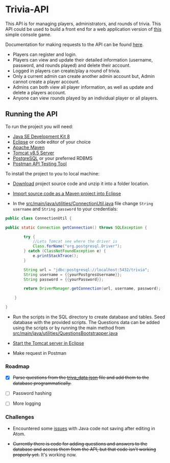 # Trivia-API
This API is for managing players, administrators, and rounds of trivia. This API could be used to build a front end for a web application version of [this](https://github.com/TR-1000/trivia_game) simple console game.

Documentation for making requests to the API can be found [here](https://documenter.getpostman.com/view/8437872/TVmFifEd).


* Players can register and login.
* Players can view and update their detailed information (username, password, and rounds played) and delete their account.
* Logged in players can create/play a round of trivia.
* Only a current admin can create another admin account but, Admin cannot create a player account.
* Admins can both view all player information, as well as update and delete a players account.
* Anyone can view rounds played by an individual player or all players.

## Running the API

To run the project you will need:
* [Java SE Development Kit 8](https://www.oracle.com/java/technologies/javase/javase-jdk8-downloads.html)
* [Eclipse](https://www.eclipse.org/downloads/packages/release/2020-09/r/eclipse-ide-java-developers) or code editor of your choice
* [Apache Maven](https://maven.apache.org/)
* [Tomcat v8.5 Server](https://tomcat.apache.org/download-80.cgi)
* [PostgreSQL](https://www.postgresql.org/) or your preferred RDBMS
* [Postman API Testing Tool](https://www.postman.com/)

To install the project to you to local machine:
* [Download](https://github.com/TR-1000/trivia-api/archive/master.zip) project source code and unzip it into a folder location.
* [Import source code as a Maven project into Eclipse](https://github.com/TR-1000/trivia-api/blob/master/Import_Maven_Project_Into_Eclipse-Javapapers.pdf)

* In the [src/main/java/utilities/ConnectionUtil.java](https://github.com/TR-1000/trivia-api/blob/master/src/main/java/utilities/ConnectionUtil.java) file
change `String username` and `String password` to your credentials:
```Java
public class ConnectionUtil {

public static Connection getConnection() throws SQLException {

		try {
			//Lets Tomcat see where the driver is
			Class.forName("org.postgresql.Driver");
		} catch (ClassNotFoundException e) {
			e.printStackTrace();
		}

		String url = "jdbc:postgresql://localhost:5432/trivia";
		String username = {{yourPostgresUsername}};
		String password = {{yourPassword}};

		return DriverManager.getConnection(url, username, password);

	}

}
```
* Run the scripts in the SQL directory to create database and tables. Seed database with the provided scripts. The Questions data can be added using the scripts or by running the main method from [src/main/java/utilities/QuestionsBootstrapper.java](https://github.com/TR-1000/trivia-api/blob/master/src/main/java/utilities/QuestionsBootstrapper.java)

* [Start the Tomcat server in Eclipse](https://github.com/TR-1000/trivia-api/blob/master/Tomcat_Configuration_In_Eclipse-Baeldung.pdf)

* Make request in Postman


### Roadmap

- [x] ~~Parse questions from the [triva_data.json](https://github.com/TR-1000/trivia-api/blob/master/trivia_data.json) file and add them to the database programmatically.~~

- [ ] Password hashing

- [ ] More logging

### Challenges
* Encountered some [issues](https://discuss.atom.io/t/atom-is-not-saving-files/72580/4) with Java code not saving after editing in Atom.

* ~~Currently there is code for adding questions and answers to the database and access them from the API, but that code isn't working properly yet.~~
It's working now.
